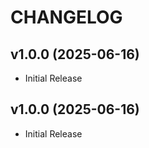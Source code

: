 # CHANGELOG

<!-- version list -->

## v1.0.0 (2025-06-16)

- Initial Release

## v1.0.0 (2025-06-16)

- Initial Release
